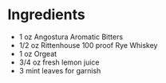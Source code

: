 Ingredients
=============

- 1 oz Angostura Aromatic Bitters
- 1/2 oz Rittenhouse 100 proof Rye Whiskey
- 1 oz Orgeat
- 3/4 oz fresh lemon juice
- 3 mint leaves for garnish
